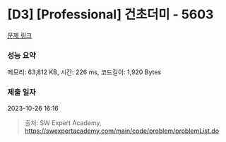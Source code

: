 # [D3] [Professional] 건초더미 - 5603 

[문제 링크](https://swexpertacademy.com/main/code/problem/problemDetail.do?contestProbId=AWXGEbd6cjMDFAUo) 

### 성능 요약

메모리: 63,812 KB, 시간: 226 ms, 코드길이: 1,920 Bytes

### 제출 일자

2023-10-26 16:16



> 출처: SW Expert Academy, https://swexpertacademy.com/main/code/problem/problemList.do